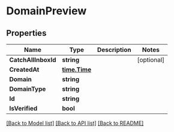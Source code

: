 # DomainPreview

## Properties

Name | Type | Description | Notes
------------ | ------------- | ------------- | -------------
**CatchAllInboxId** | **string** |  | [optional] 
**CreatedAt** | [**time.Time**](time.Time) |  | 
**Domain** | **string** |  | 
**DomainType** | **string** |  | 
**Id** | **string** |  | 
**IsVerified** | **bool** |  | 

[[Back to Model list]](../README#documentation-for-models) [[Back to API list]](../README#documentation-for-api-endpoints) [[Back to README]](../README)


